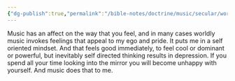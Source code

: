 ```yaml
---
{"dg-publish":true,"permalink":"/bible-notes/doctrine/music/secular/worldly-music-appeals-to-pride/","created":"Mar 02, 2021, 7:47 AM","updated":"Mar 02, 2021, 7:51 AM"}
---
```



Music has an affect on the way that you feel, and in many cases worldly music invokes feelings that appeal to my ego and pride. It puts me in a self oriented mindset. And that feels good immediately, to feel cool or dominant or powerful, but inevitably self directed thinking results in depression. If you spend all your time looking into the mirror you will become unhappy with yourself. And music does that to me.


